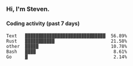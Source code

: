 ### Hi, I'm Steven.

#### Coding activity (past 7 days)
```
Text   ▓▓▓▓▓▓▓▓▓▓▓▓▓▓▓▓▓▓▓▓▓▓▓▓▓▓▓▓▓▓  56.89%
Rust   ▓▓▓▓▓▓▓▓▓▓▓                     21.58%
other  ▓▓▓▓▓                           10.78%
Bash   ▓▓▓▓                             8.61%
Go     ▓                                2.14%
```
